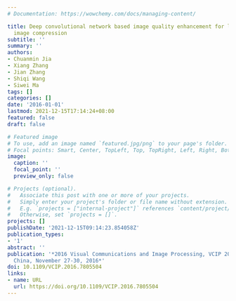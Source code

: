 ```yaml
---
# Documentation: https://wowchemy.com/docs/managing-content/

title: Deep convolutional network based image quality enhancement for low bit rate
  image compression
subtitle: ''
summary: ''
authors:
- Chuanmin Jia
- Xiang Zhang
- Jian Zhang
- Shiqi Wang
- Siwei Ma
tags: []
categories: []
date: '2016-01-01'
lastmod: 2021-12-15T17:14:24+08:00
featured: false
draft: false

# Featured image
# To use, add an image named `featured.jpg/png` to your page's folder.
# Focal points: Smart, Center, TopLeft, Top, TopRight, Left, Right, BottomLeft, Bottom, BottomRight.
image:
  caption: ''
  focal_point: ''
  preview_only: false

# Projects (optional).
#   Associate this post with one or more of your projects.
#   Simply enter your project's folder or file name without extension.
#   E.g. `projects = ["internal-project"]` references `content/project/deep-learning/index.md`.
#   Otherwise, set `projects = []`.
projects: []
publishDate: '2021-12-15T09:14:23.854058Z'
publication_types:
- '1'
abstract: ''
publication: '*2016 Visual Communications and Image Processing, VCIP 2016, Chengdu,
  China, November 27-30, 2016*'
doi: 10.1109/VCIP.2016.7805504
links:
- name: URL
  url: https://doi.org/10.1109/VCIP.2016.7805504
---
```

